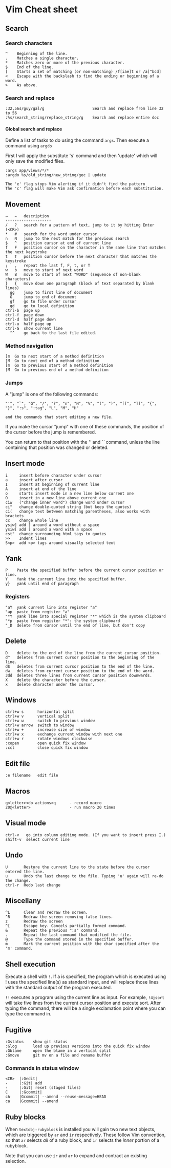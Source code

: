 # Vim Cheat sheet

## Search

### Search characters

    ^    Beginning of the line.
    .    Matches a single character. 
    *    Matches zero or more of the previous character. 
    $    End of the line.
    [    Starts a set of matching (or non-matching) /f[iae]t or /a[^bcd] 
    <    Escape with the backslash to find the ending or beginning of a word. 
    >    As above.

### Search and replace

    :32,56s/guy/gal/g                     Search and replace from line 32 to 56 
    :%s/search_string/replace_string/g    Search and replace entire doc 

#### Global search and replace

Define a list of tasks to do using the command `args`. Then execute a command using `argdo` 

First I will apply the substitute 's' command and then 'update' which will only save the modified files.

    :args app/views/*/*
    :argdo %s/old_string/new_string/gec | update

    The 'e' flag stops Vim alerting if it didn't find the pattern
    The 'c' flag will make Vim ask confirmation before each substitution.

## Movement

    →   ←   description
    --------------------
    /   ?   search for a pattern of text, jump to it by hitting Enter (<CR>)
    *   #   search for the word under cursor
    n   N   jump to the next match for the previous search
    $   ^   position cursor at end of current line
    f   F   position cursor on the character in the same line that matches the next keystroke
    t   T   position cursor before the next character that matches the keystroke
    ;   ,   repeat the last f, F, t, or T
    w   b   move to start of next word
    W   B   move to start of next "WORD" (sequence of non-blank characters)
    }   {   move down one paragraph (block of text separated by blank lines)
      gg    jump to first line of document
      G     jump to end of document
      gf    go to file under cursor
      gd    go to local definition
    ctrl-b  page up
    ctrl-f  page down
    ctrl-d  half page down
    ctrl-u  half page up
    ctrl-G  show current line
      ^^    go back to the last file edited. 

### Method navigation

    ]m  Go to next start of a method definition
    ]M  Go to next end of a method definition
    [m  Go to previous start of a method definition
    [M  Go to previous end of a method definition


### Jumps

A "jump" is one of the following commands: 

    "'", "`", "G", "/", "?", "n", "N", "%", "(", ")", "[[", "]]", "{", "}", ":s", ":tag", "L", "M", "H"

    and the commands that start editing a new file.

If you make the cursor "jump" with one of these commands, the position of the cursor before the jump is remembered.

You can return to that position with the _''_ and _``_ command, unless the line containing that position was changed or deleted.

## Insert mode

    i     insert before character under cursor
    a     insert after cursor
    I     insert at beginning of current line
    A     insert at end of the line
    o     starts insert mode in a new line below current one
    O     insert in a new line above current one
    ciw   ("change inner word") change word under cursor
    ci"   change double-quoted string (but keep the quotes)
    ci(   change text between matching parentheses, also works with brackets
    cc    change whole line
    ysiw] add [ around a word without a space
    ysiw[ add [ around a word with a space
    cst"  change surrounding html tags to quotes
    >>    Indent lines
    S<p>  add <p> tags around visually selected text

## Yank

    P    Paste the specified buffer before the current cursor position or line.
    Y    Yank the current line into the specified buffer. 
    y}   yank until end of paragraph

### Registers

    "aY  yank current line into register "a"
    "ap  paste from register "a"
    "*Y  yank line into special register "*" which is the system clipboard
    "*p  paste from register "*": the system clipboard
    "_D  delete from cursor until the end of line, but don't copy


## Delete 

    D    delete to the end of the line from the current cursor position. 
    d^   deletes from current cursor position to the beginning of the line. 
    d$   deletes from current cursor position to the end of the line. 
    dw   deletes from current cursor position to the end of the word. 
    3dd  deletes three lines from current cursor position downwards. 
    X    delete the character before the cursor. 
    x    delete character under the cursor.

## Windows 

    ctrl+w s      horizontal split
    ctrl+w v      vertical split
    ctrl+w w      switch to previous window
    ctrl+w arrow  switch to window
    ctrl+w +      increase size of window
    ctrl+w x      exchange current window with next one
    ctrl+w r      rotate windows clockwise 
    :copen        open quick fix window
    :ccl          close quick fix window

## Edit file

    :e filename   edit file

## Macros 

    q<letter><do actions>q      - record macro
    20@<letter>                 - run macro 20 times

## Visual mode

    ctrl-v   go into column editing mode. (If you want to insert press I.)
    shift-v  select current line

## Undo

    U       Restore the current line to the state before the cursor entered the line. 
    u       Undo the last change to the file. Typing 'u' again will re-do the change. 
    ctrl-r  Redo last change

## Miscellany 

    ^L      Clear and redraw the screen. 
    ^R      Redraw the screen removing false lines. 
    z       Redraw the screen
    ^[      Escape key. Cancels partially formed command. 
    &       Repeat the previous ":s" command. 
    .       Repeat the last command that modified the file. 
    @       Type the command stored in the specified buffer. 
    m       Mark the current position with the char specified after the 'm' command. 

## Shell execution

Execute a shell with `!`. If a is specified, the program which is executed using ! uses the specified line(s) as standard input, and will replace those lines with the standard output of the program executed.

`!!` executes a program using the current line as input. For example, `!4jsort` will take five lines from the current cursor position and execute sort. After typing the command, there will be a single exclamation point where you can type the command in. 

## Fugitive

    :Gstatus    show git status
    :Glog       load up previous versions into the quick fix window
    :Gblame     open the blame in a vertical split
    :Gmove      git mv on a file and rename buffer

### Commands in status window

    <CR>  |:Gedit|
    -     |:Git| add
    -     |:Git| reset (staged files)
    C     |:Gcommit|
    cA    |Gcommit| --amend --reuse-message=HEAD
    ca    |Gcommit| --amend


## Ruby blocks

When `textobj-rubyblock` is installed you will gain two new text objects, which are triggered by `ar` and `ir` respectively. These follow Vim convention, so that `ar` selects _all_ of a ruby block, and `ir` selects the _inner_ portion of a rubyblock. 

Note that you can use `ir` and `ar` to expand and contract an existing selection.
